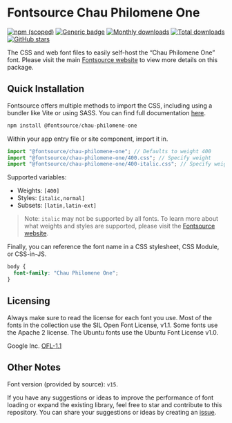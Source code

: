 # Fontsource Chau Philomene One

[![npm (scoped)](https://img.shields.io/npm/v/@fontsource/chau-philomene-one?color=brightgreen)](https://www.npmjs.com/package/@fontsource/chau-philomene-one) [![Generic badge](https://img.shields.io/badge/fontsource-passing-brightgreen)](https://github.com/fontsource/fontsource) [![Monthly downloads](https://badgen.net/npm/dm/@fontsource/chau-philomene-one)](https://github.com/fontsource/fontsource) [![Total downloads](https://badgen.net/npm/dt/@fontsource/chau-philomene-one)](https://github.com/fontsource/fontsource) [![GitHub stars](https://img.shields.io/github/stars/fontsource/fontsource.svg?style=social&label=Star)](https://github.com/fontsource/fontsource/stargazers)

The CSS and web font files to easily self-host the “Chau Philomene One” font. Please visit the main [Fontsource website](https://fontsource.org/fonts/chau-philomene-one) to view more details on this package.

## Quick Installation

Fontsource offers multiple methods to import the CSS, including using a bundler like Vite or using SASS. You can find full documentation [here](https://fontsource.org/docs/getting-started/introduction).

```javascript
npm install @fontsource/chau-philomene-one
```

Within your app entry file or site component, import it in.

```javascript
import "@fontsource/chau-philomene-one"; // Defaults to weight 400
import "@fontsource/chau-philomene-one/400.css"; // Specify weight
import "@fontsource/chau-philomene-one/400-italic.css"; // Specify weight and style
```

Supported variables:
- Weights: `[400]`
- Styles: `[italic,normal]`
- Subsets: `[latin,latin-ext]`

> Note: `italic` may not be supported by all fonts. To learn more about what weights and styles are supported, please visit the [Fontsource website](https://fontsource.org/fonts/chau-philomene-one).

Finally, you can reference the font name in a CSS stylesheet, CSS Module, or CSS-in-JS.

```css
body {
  font-family: "Chau Philomene One";
}
```

## Licensing
Always make sure to read the license for each font you use. Most of the fonts in the collection use the SIL Open Font License, v1.1. Some fonts use the Apache 2 license. The Ubuntu fonts use the Ubuntu Font License v1.0.

Google Inc.
[OFL-1.1](http://scripts.sil.org/OFL)

## Other Notes
Font version (provided by source): `v15`.

If you have any suggestions or ideas to improve the performance of font loading or expand the existing library, feel free to star and contribute to this repository. You can share your suggestions or ideas by creating an [issue](https://github.com/fontsource/fontsource/issues).